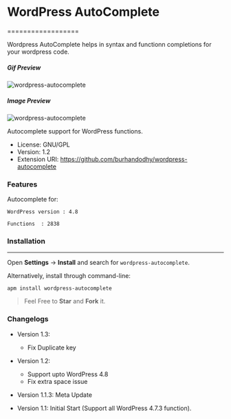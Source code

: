 # WordPress AutoComplete
==================

Wordpress AutoComplete helps in syntax and functionn completions for your wordpress code. 


##### Gif Preview
![wordpress-autocomplete](http://i.imgur.com/HFtXHwz.gif)


##### Image Preview
![wordpress-autocomplete](http://i.imgur.com/fa1SyA1.jpg)


Autocomplete support for WordPress functions.

- License: GNU/GPL
- Version: 1.2
- Extension URI: https://github.com/burhandodhy/wordpress-autocomplete

### Features

Autocomplete for:

    WordPress version : 4.8

    Functions  : 2838


### Installation
------------
Open **Settings** → **Install** and search for `wordpress-autocomplete`.

Alternatively, install through command-line:

	apm install wordpress-autocomplete

  > Feel Free to **Star** and **Fork** it.

### Changelogs
- Version 1.3:
  * Fix Duplicate key

- Version 1.2:
  * Support upto WordPress 4.8
  * Fix extra space issue


- Version 1.1.3: Meta Update

- Version 1.1: Initial Start (Support all WordPress 4.7.3 function).
